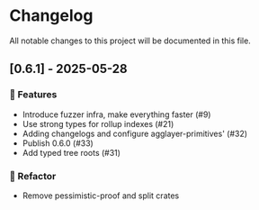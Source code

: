 # Changelog

All notable changes to this project will be documented in this file.

## [0.6.1] - 2025-05-28

### 🚀 Features

- Introduce fuzzer infra, make everything faster (#9)
- Use strong types for rollup indexes (#21)
- Adding changelogs and configure agglayer-primitives' (#32)
- Publish 0.6.0 (#33)
- Add typed tree roots (#31)

### 🚜 Refactor

- Remove pessimistic-proof and split crates


